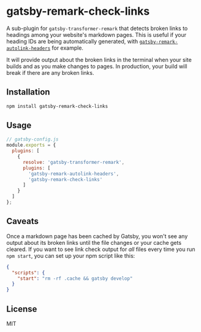 # gatsby-remark-check-links

A sub-plugin for `gatsby-transformer-remark` that detects broken links to headings among your website's markdown pages. This is useful if your heading IDs are being automatically generated, with [`gatsby-remark-autolink-headers`](https://www.gatsbyjs.org/packages/gatsby-remark-autolink-headers/) for example.

It will provide output about the broken links in the terminal when your site builds and as you make changes to pages. In production, your build will break if there are any broken links.

## Installation

```bash
npm install gatsby-remark-check-links
```

## Usage

```js
// gatsby-config.js
module.exports = {
  plugins: [
    {
      resolve: 'gatsby-transformer-remark',
      plugins: [
        'gatsby-remark-autolink-headers',
        'gatsby-remark-check-links'
      ]
    }
  ]
};
```

## Caveats

Once a markdown page has been cached by Gatsby, you won't see any output about its broken links until the file changes or your cache gets cleared. If you want to see link check output for *all* files every time you run `npm start`, you can set up your npm script like this:

```json
{
  "scripts": {
    "start": "rm -rf .cache && gatsby develop"
  }
}
```

## License

MIT
